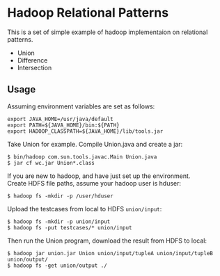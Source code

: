 # Hadoop Relational Patterns

This is a set of simple example of hadoop implementaion on relational patterns.   
* Union
* Difference
* Intersection

## Usage   
Assuming environment variables are set as follows:   
```
export JAVA_HOME=/usr/java/default
export PATH=${JAVA_HOME}/bin:${PATH}
export HADOOP_CLASSPATH=${JAVA_HOME}/lib/tools.jar
```

Take Union for example. Compile Union.java and create a jar:   
```
$ bin/hadoop com.sun.tools.javac.Main Union.java
$ jar cf wc.jar Union*.class
```

If you are new to hadoop, and have just set up the environment.   
Create HDFS file paths, assume your hadoop user is hduser:   
```
$ hadoop fs -mkdir -p /user/hduser
```

Upload the testcases from local to HDFS `union/input`:
```
$ hadoop fs -mkdir -p union/input
$ hadoop fs -put testcases/* union/input
```

Then run the Union program, download the result from HDFS to local:
```
$ hadoop jar union.jar Union union/input/tupleA union/input/tupleB union/output/
$ hadoop fs -get union/output ./
```

